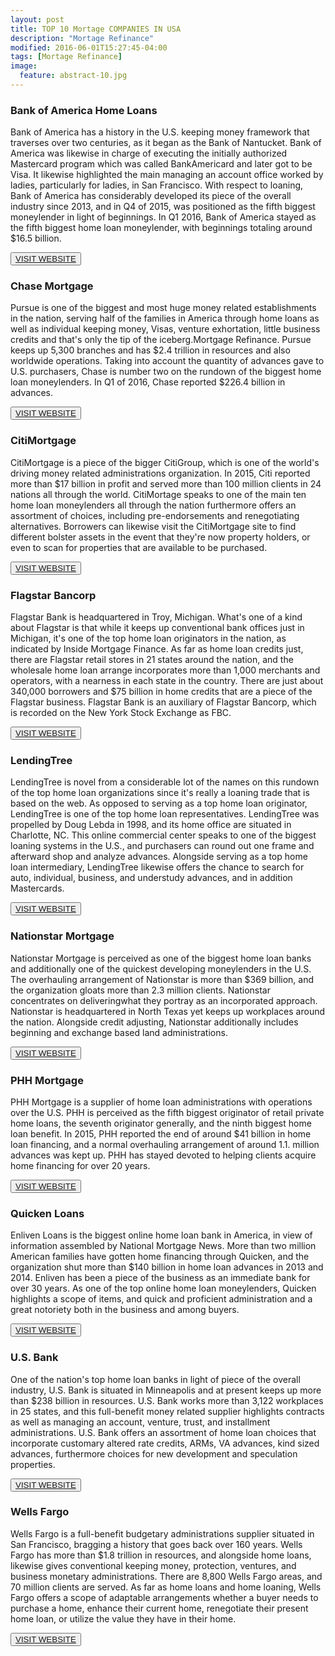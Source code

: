 ```yaml
---
layout: post
title: TOP 10 Mortage COMPANIES IN USA
description: "Mortage Refinance"
modified: 2016-06-01T15:27:45-04:00
tags: [Mortage Refinance]
image:
  feature: abstract-10.jpg
---
```


### Bank of America Home Loans

Bank of America has a history in the U.S. keeping money framework that traverses over two centuries, as it began as the Bank of Nantucket. Bank of America was likewise in charge of executing the initially authorized Mastercard program which was called BankAmericard and later got to be Visa. It likewise highlighted the main managing an account office worked by ladies, particularly for ladies, in San Francisco. With respect to loaning, Bank of America has considerably developed its piece of the overall industry since 2013, and in Q4 of 2015, was positioned as the fifth biggest moneylender in light of beginnings. In Q1 2016, Bank of America stayed as the fifth biggest home loan moneylender, with beginnings totaling around $16.5 billion.

<button><a href="https://homeloans5.bankofamerica.com/HLGen/default.aspx?subCampCode=90468&dmcode=18099484366&cm_mmc=CRE-SD1-_-MSN-PS-_-ME4LT0000_bank%20of%20america%20home%20loans-_-PS_MSN_Brand_DesktopURLs_7_8_2_484366">VISIT WEBSITE</a></button>

### Chase Mortgage

Pursue is one of the biggest and most huge money related establishments in the nation, serving half of the families in America through home loans as well as individual keeping money, Visas, venture exhortation, little business credits and that's only the tip of the iceberg.Mortgage Refinance. Pursue keeps up 5,300 branches and has $2.4 trillion in resources and also worldwide operations. Taking into account the quantity of advances gave to U.S. purchasers, Chase is number two on the rundown of the biggest home loan moneylenders. In Q1 of 2016, Chase reported $226.4 billion in advances.

<button><a href="https://www.chase.com/personal/home-lending/mortgage">VISIT WEBSITE</a></button>

### CitiMortgage

CitiMortgage is a piece of the bigger CitiGroup, which is one of the world's driving money related administrations organization. In 2015, Citi reported more than $17 billion in profit and served more than 100 million clients in 24 nations all through the world. CitiMortage speaks to one of the main ten home loan moneylenders all through the nation furthermore offers an assortment of choices, including pre-endorsements and renegotiating alternatives. Borrowers can likewise visit the CitiMortgage site to find different bolster assets in the event that they're now property holders, or even to scan for properties that are available to be purchased.

<button><a href="https://www.citimortgage.com/Mortgage/Home.do">VISIT WEBSITE</a></button> 

### Flagstar Bancorp

Flagstar Bank is headquartered in Troy, Michigan. What's one of a kind about Flagstar is that while it keeps up conventional bank offices just in Michigan, it's one of the top home loan originators in the nation, as indicated by Inside Mortgage Finance. As far as home loan credits just, there are Flagstar retail stores in 21 states around the nation, and the wholesale home loan arrange incorporates more than 1,000 merchants and operators, with a nearness in each state in the country. There are just about 340,000 borrowers and $75 billion in home credits that are a piece of the Flagstar business. Flagstar Bank is an auxiliary of Flagstar Bancorp, which is recorded on the New York Stock Exchange as FBC.

<button><a href="https://www.flagstar.com/">VISIT WEBSITE</a></button>

### LendingTree

LendingTree is novel from a considerable lot of the names on this rundown of the top home loan organizations since it's really a loaning trade that is based on the web. As opposed to serving as a top home loan originator, LendingTree is one of the top home loan representatives. LendingTree was propelled by Doug Lebda in 1998, and its home office are situated in Charlotte, NC. This online commercial center speaks to one of the biggest loaning systems in the U.S., and purchasers can round out one frame and afterward shop and analyze advances. Alongside serving as a top home loan intermediary, LendingTree likewise offers the chance to search for auto, individual, business, and understudy advances, and in addition Mastercards.

<button><a href="https://www.lendingtree.com/">VISIT WEBSITE</a></button>

### Nationstar Mortgage

Nationstar Mortgage is perceived as one of the biggest home loan banks and additionally one of the quickest developing moneylenders in the U.S. The overhauling arrangement of Nationstar is more than $369 billion, and the organization gloats more than 2.3 million clients. Nationstar concentrates on deliveringwhat they portray as an incorporated approach. Nationstar is headquartered in North Texas yet keeps up workplaces around the nation. Alongside credit adjusting, Nationstar additionally includes beginning and exchange based land administrations.

<button><a href="https://www.nationstarmtg.com/">VISIT WEBSITE</a></button>

### PHH Mortgage

PHH Mortgage is a supplier of home loan administrations with operations over the U.S. PHH is perceived as the fifth biggest originator of retail private home loans, the seventh originator generally, and the ninth biggest home loan benefit. In 2015, PHH reported the end of around $41 billion in home loan financing, and a normal overhauling arrangement of around 1.1. million advances was kept up. PHH has stayed devoted to helping clients acquire home financing for over 20 years.

<button><a href="https://www.phhmortgage.com/13571">VISIT WEBSITE</a></button>

### Quicken Loans

Enliven Loans is the biggest online home loan bank in America, in view of information assembled by National Mortgage News. More than two million American families have gotten home financing through Quicken, and the organization shut more than $140 billion in home loan advances in 2013 and 2014. Enliven has been a piece of the business as an immediate bank for over 30 years. As one of the top online home loan moneylenders, Quicken highlights a scope of items, and quick and proficient administration and a great notoriety both in the business and among buyers.

<button><a href="http://www.quickenloans.com/">VISIT WEBSITE</a></button> 

### U.S. Bank

One of the nation's top home loan banks in light of piece of the overall industry, U.S. Bank is situated in Minneapolis and at present keeps up more than $238 billion in resources. U.S. Bank works more than 3,122 workplaces in 25 states, and this full-benefit money related supplier highlights contracts as well as managing an account, venture, trust, and installment administrations. U.S. Bank offers an assortment of home loan choices that incorporate customary altered rate credits, ARMs, VA advances, kind sized advances, furthermore choices for new development and speculation properties.

<button><a href="https://www.usbank.com/index.html">VISIT WEBSITE</a></button> 

### Wells Fargo

Wells Fargo is a full-benefit budgetary administrations supplier situated in San Francisco, bragging a history that goes back over 160 years. Wells Fargo has more than $1.8 trillion in resources, and alongside home loans, likewise gives conventional keeping money, protection, ventures, and business monetary administrations. There are 8,800 Wells Fargo areas, and 70 million clients are served. As far as home loans and home loaning, Wells Fargo offers a scope of adaptable arrangements whether a buyer needs to purchase a home, enhance their current home, renegotiate their present home loan, or utilize the value they have in their home.

<button><a href="https://www.wellsfargo.com/">VISIT WEBSITE</a></button>
